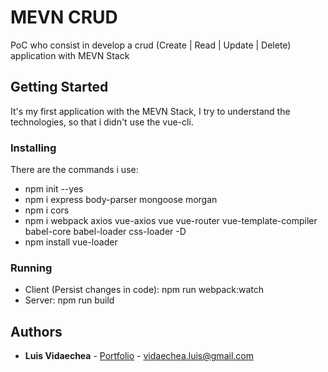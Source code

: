 # MEVN CRUD

PoC who consist in develop a crud (Create | Read | Update | Delete) application with MEVN Stack

## Getting Started

It's my first application with the MEVN Stack, I try to understand the technologies, 
so that i didn't use the vue-cli.

### Installing

There are the commands i use:

- npm init --yes
- npm i express body-parser mongoose morgan
- npm i cors
- npm i webpack axios vue-axios vue vue-router vue-template-compiler babel-core babel-loader css-loader  -D
- npm install vue-loader

### Running

- Client (Persist changes in code):  npm run webpack:watch
- Server: npm run build

## Authors

* **Luis Vidaechea** - [Portfolio](https://github.com/vidaechea) - vidaechea.luis@gmail.com
